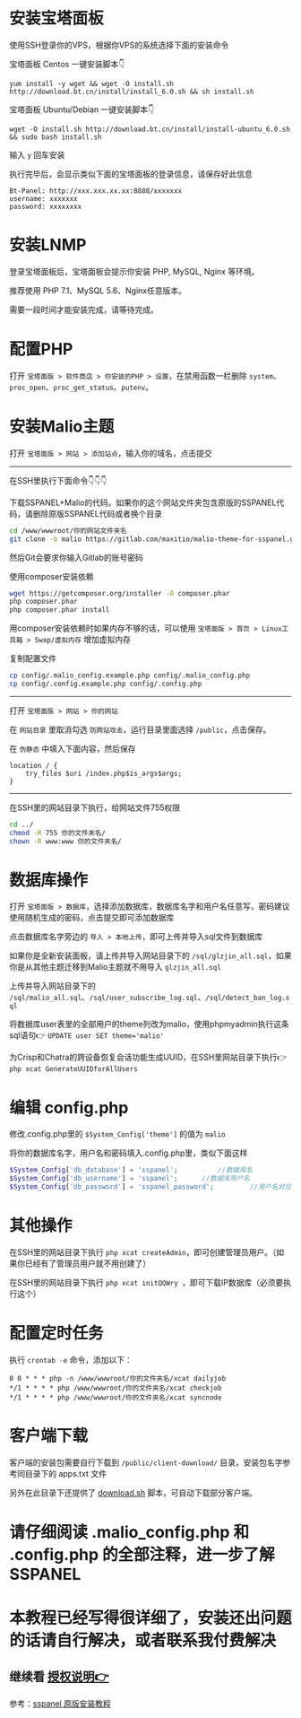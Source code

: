 # 安装宝塔面板
使用SSH登录你的VPS，根据你VPS的系统选择下面的安装命令

宝塔面板 Centos 一键安装脚本👇

`yum install -y wget && wget -O install.sh http://download.bt.cn/install/install_6.0.sh && sh install.sh`

宝塔面板 Ubuntu/Debian 一键安装脚本👇

`wget -O install.sh http://download.bt.cn/install/install-ubuntu_6.0.sh && sudo bash install.sh`

输入 `y` 回车安装

执行完毕后，会显示类似下面的宝塔面板的登录信息，请保存好此信息
```
Bt-Panel: http://xxx.xxx.xx.xx:8888/xxxxxxx
username: xxxxxxx
password: xxxxxxxx
```

# 安装LNMP
登录宝塔面板后，宝塔面板会提示你安装 PHP, MySQL, Nginx 等环境。

推荐使用 PHP 7.1、MySQL 5.6、Nginx任意版本。

需要一段时间才能安装完成，请等待完成。

# 配置PHP
打开 `宝塔面版 > 软件商店 > 你安装的PHP > 设置`，在禁用函数一栏删除 `system`、`proc_open`、`proc_get_status`、`putenv`。

# 安装Malio主题
打开 `宝塔面版 > 网站 > 添加站点`，输入你的域名，点击提交

---
在SSH里执行下面命令👇👇👇

下载SSPANEL+Malio的代码。如果你的这个网站文件夹包含原版的SSPANEL代码，请删除原版SSPANEL代码或者换个目录
```bash
cd /www/wwwroot/你的网站文件夹名
git clone -b malio https://gitlab.com/maxitio/malio-theme-for-sspanel.git tmp && mv tmp/.git . && rm -rf tmp && git reset --hard
```
然后Git会要求你输入Gitlab的账号密码

使用composer安装依赖
```bash
wget https://getcomposer.org/installer -O composer.phar
php composer.phar
php composer.phar install
```
用composer安装依赖时如果内存不够的话，可以使用 `宝塔面版 > 首页 > Linux工具箱 > Swap/虚拟内存` 增加虚拟内存

复制配置文件
```bash
cp config/.malio_config.example.php config/.malio_config.php
cp config/.config.example.php config/.config.php
```
---
打开 `宝塔面版 > 网站 > 你的网站`

在 `网站目录` 里取消勾选 `防跨站攻击`，运行目录里面选择 `/public`，点击保存。

在 `伪静态` 中填入下面内容，然后保存
```nginx
location / {
    try_files $uri /index.php$is_args$args;
}
```
---
在SSH里的网站目录下执行，给网站文件755权限
```bash
cd ../
chmod -R 755 你的文件夹名/
chown -R www:www 你的文件夹名/
```

# 数据库操作
打开 `宝塔面版 > 数据库`，选择添加数据库，数据库名字和用户名任意写，密码建议使用随机生成的密码，点击提交即可添加数据库

点击数据库名字旁边的 `导入 > 本地上传`，即可上传并导入sql文件到数据库

如果你是全新安装面板，请上传并导入网站目录下的 `/sql/glzjin_all.sql`，如果你是从其他主题迁移到Malio主题就不用导入 `glzjin_all.sql`

上传并导入网站目录下的 `/sql/malio_all.sql`、`/sql/user_subscribe_log.sql`、`/sql/detect_ban_log.sql`

将数据库user表里的全部用户的theme列改为malio，使用phpmyadmin执行这条sql语句👉 `UPDATE user SET theme='malio'`

为Crisp和Chatra的跨设备恢复会话功能生成UUID，在SSH里网站目录下执行👉 `php xcat GenerateUUIDforAllUsers`

# 编辑 config.php
修改.config.php里的 `$System_Config['theme']` 的值为 `malio`

将你的数据库名字，用户名和密码填入.config.php里，类似下面这样
```php
$System_Config['db_database'] = 'sspanel';			//数据库名
$System_Config['db_username'] = 'sspanel';		//数据库用户名
$System_Config['db_password'] = 'sspanel_password';			//用户名对应的密码
```

# 其他操作
在SSH里的网站目录下执行 `php xcat createAdmin`，即可创建管理员用户。（如果你已经有了管理员用户就不用创建了）

在SSH里的网站目录下执行 `php xcat initQQWry
`，即可下载IP数据库（必须要执行这个）

# 配置定时任务
执行 `crontab -e` 命令，添加以下：
```
0 0 * * * php -n /www/wwwroot/你的文件夹名/xcat dailyjob
*/1 * * * * php /www/wwwroot/你的文件夹名/xcat checkjob
*/1 * * * * php /www/wwwroot/你的文件夹名/xcat syncnode
```

# 客户端下载
客户端的安装包需要自行下载到 `/public/client-download/` 目录，安装包名字参考同目录下的 apps.txt 文件

另外在此目录下还提供了 [download.sh](https://github.com/sspanel-uim/ssr-download-updater) 脚本，可自动下载部分客户端。

# 请仔细阅读 .malio_config.php 和 .config.php 的全部注释，进一步了解SSPANEL

# 本教程已经写得很详细了，安装还出问题的话请自行解决，或者联系我付费解决

## 继续看 [授权说明👉](https://gitlab.com/maxitio/malio-theme-for-sspanel/wikis/授权说明)

参考：[sspanel 原版安装教程](https://blog.anank.ke/w/SSPanel_with_DROP_DATABASE_BT)